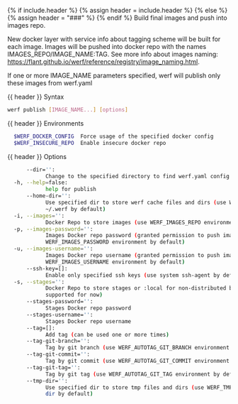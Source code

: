 {% if include.header %}
{% assign header = include.header %}
{% else %}
{% assign header = "###" %}
{% endif %}
Build final images and push into images repo.

New docker layer with service info about tagging scheme will be built for each image. Images will 
be pushed into docker repo with the names IMAGES_REPO/IMAGE_NAME:TAG. See more info about images 
naming: https://flant.github.io/werf/reference/registry/image_naming.html.

If one or more IMAGE_NAME parameters specified, werf will publish only these images from werf.yaml

{{ header }} Syntax

```bash
werf publish [IMAGE_NAME...] [options]
```

{{ header }} Environments

```bash
  $WERF_DOCKER_CONFIG  Force usage of the specified docker config
  $WERF_INSECURE_REPO  Enable insecure docker repo
```

{{ header }} Options

```bash
      --dir='':
            Change to the specified directory to find werf.yaml config
  -h, --help=false:
            help for publish
      --home-dir='':
            Use specified dir to store werf cache files and dirs (use WERF_HOME environment or 
            ~/.werf by default)
  -i, --images='':
            Docker Repo to store images (use WERF_IMAGES_REPO environment by default)
  -p, --images-password='':
            Images Docker repo password (granted permission to push images, use 
            WERF_IMAGES_PASSWORD environment by default)
  -u, --images-username='':
            Images Docker repo username (granted permission to push images, use 
            WERF_IMAGES_USERNAME environment by default)
      --ssh-key=[]:
            Enable only specified ssh keys (use system ssh-agent by default)
  -s, --stages='':
            Docker Repo to store stages or :local for non-distributed build (only :local is 
            supported for now)
      --stages-password='':
            Stages Docker repo password
      --stages-username='':
            Stages Docker repo username
      --tag=[]:
            Add tag (can be used one or more times)
      --tag-git-branch='':
            Tag by git branch (use WERF_AUTOTAG_GIT_BRANCH environment by default)
      --tag-git-commit='':
            Tag by git commit (use WERF_AUTOTAG_GIT_COMMIT environment by default)
      --tag-git-tag='':
            Tag by git tag (use WERF_AUTOTAG_GIT_TAG environment by default)
      --tmp-dir='':
            Use specified dir to store tmp files and dirs (use WERF_TMP environment or system tmp 
            dir by default)
```

